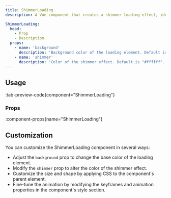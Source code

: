 ```yaml
---
title: ShimmerLoading
description: A Vue component that creates a shimmer loading effect, ideal for placeholder content.

ShimmerLoading:
  head:
    - Prop
    - Description
  props:
    - name: 'background'
      description: 'Background color of the loading element. Default is "#c2c2c2".'
    - name: 'shimmer'
      description: 'Color of the shimmer effect. Default is "#ffffff".'
---
```


## Usage

:tab-preview-code{component="ShimmerLoading"}

### Props

:component-props{name="ShimmerLoading"}

## Customization

You can customize the ShimmerLoading component in several ways:

- Adjust the `background` prop to change the base color of the loading element.
- Modify the `shimmer` prop to alter the color of the shimmer effect.
- Customize the size and shape by applying CSS to the component's parent element.
- Fine-tune the animation by modifying the keyframes and animation properties in the component's style section.
